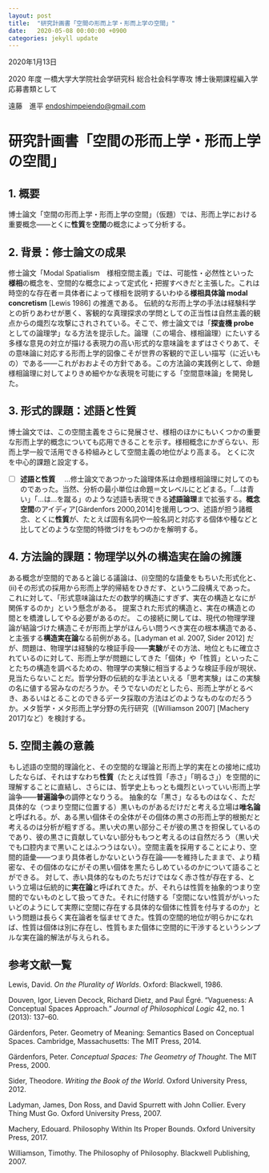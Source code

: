```yaml
---
layout: post
title:  "研究計画書「空間の形而上学・形而上学の空間」"
date:   2020-05-08 00:00:00 +0900
categories: jekyll update
---
```


2020年1月13日

2020 年度  一橋大学大学院社会学研究科 総合社会科学専攻 博士後期課程編入学　応募書類として

遠藤　進平 [endoshimpeiendo@gmail.com](endoshimpeiendo.github.io)

# 研究計画書「空間の形而上学・形而上学の空間」

## 1. 概要
博士論文「空間の形而上学・形而上学の空間」（仮題）では、形而上学における重要概念――とくに**性質**を**空間**の概念によって分析する。

## 2. 背景：修士論文の成果

修士論文「Modal Spatialism　様相空間主義」では、可能性・必然性といった**様相**の概念を、空間的な概念によって定式化・把握すべきだと主張した。これは時空的な存在者＝具体者によって様相を説明するいわゆる**様相具体論 modal concretism** [Lewis 1986] の推進である。
伝統的な形而上学の手法は経験科学との折りあわせが悪く、客観的な真理探求の学問としての正当性は自然主義的観点からの熾烈な攻撃にされされている。そこで、修士論文では「**探査機 probe** としての論理学」なる方法を提示した。論理（この場合、様相論理）にたいする多様な意見の対立が描ける表現力の高い形式的な意味論をまずはさぐりあて、その意味論に対応する形而上学的図像こそが世界の客観的で正しい描写（に近いもの）である――これがおおよその方針である。この方法論の実践例として、命題様相論理に対してよりきめ細やかな表現を可能にする「空間意味論」を開発した。

## 3. 形式的課題：述語と性質
博士論文では、この空間主義をさらに発展させ、様相のほかにもいくつかの重要な形而上学的概念についても応用できることを示す。様相概念にかぎらない、形而上学一般で活用できる枠組みとして空間主義の地位がより高まる。
とくに次を中心的課題と設定する。

- [ ] **述語と性質**　
...修士論文であつかった論理体系は命題様相論理に対してのものであった。当然、分析の最小単位は命題＝文レベルにとどまる。「…は青い」「…は...を蹴る」のような述語も表現できる**述語論理**まで拡張する。**概念空間**のアイディア[Gärdenfors 2000,2014]を援用しつつ、述語が担う諸概念、とくに**性質**が、たとえば固有名詞や一般名詞と対応する個体や種などと比してどのような空間的特徴づけをもつのかを解明する。

## 4. 方法論的課題：物理学以外の構造実在論の擁護

ある概念が空間的であると論じる議論は、(i)空間的な語彙をもちいた形式化と、(ii)その形式の採用から形而上学的帰結をひきだす、という二段構えであった。
これに対して、「形式意味論はただの数学的構造にすぎず、実在の構造となにが関係するのか」という懸念がある。
提案された形式的構造と、実在の構造との間とを橋渡ししてやる必要があるのだ。
この接続に関しては、現代の物理学理論が結論づけた構造こそが形而上学がほんらい問うべき実在の根本構造である、と主張する**構造実在論**なる前例がある。[Ladyman et al. 2007, Sider 2012]
だが、問題は、物理学は経験的な検証手段――**実験**がその方法、地位ともに確立されているのに対して、形而上学が問題にしてきた「個体」や「性質」といったことたちの構造を調べるための、物理学の実験に相当するような検証手段が現状、見当たらないことだ。哲学分野の伝統的な手法といえる「思考実験」はこの実験の名に値する営みなのだろうか。そうでないのだとしたら、形而上学がとるべき、あるいはとることのできるデータ採取の方法はどのようなものなのだろうか。メタ哲学・メタ形而上学分野の先行研究（[Williamson 2007] [Machery 2017]など）を検討する。

## 5. 空間主義の意義
もし述語の空間的理論化と、その空間的な理論と形而上学的実在との接地に成功したならば、それはすなわち**性質**（たとえば性質「赤さ」「明るさ」）を空間的に理解することに直結し、さらには、哲学史上もっとも熾烈といっていい形而上学論争――**普遍論争**の調停となりうる。
抽象的な「黒さ」なるものはなく、ただ具体的な（つまり空間に位置する）黒いものがあるだけだと考える立場は**唯名論**と呼ばれる。が、ある黒い個体その全体がその個体の黒さの形而上学的根拠だと考えるのは分析が粗すぎる。黒い犬の黒い部分こそが彼の黒さを担保しているのであり、彼の黒さに貢献していない部分ももつと考えるのは自然だろう（黒い犬でも口腔内まで黒いことはふつうはない）。空間主義を採用することにより、空間的語彙――つまり具体者しかないという存在論――を維持したままで、より精密な、その個体のなにがその黒い個体を黒たらしめているのかについて語ることができる。
対して、赤い具体的なものたちだけではなく赤さ性が存在する、という立場は伝統的に**実在論**と呼ばれてきた。が、それらは性質を抽象的つまり空間的でないものとして扱ってきた。それに付随する「空間にない性質ががいったいどのようにして実際に空間に存在する具体的な個体に性質を付与するのか」という問題は長らく実在論者を悩ませてきた。性質の空間的地位が明らかになれば、性質は個体は別に存在し、性質もまた個体に空間的に干渉するというシンプルな実在論的解法が与えられる。

## 参考文献一覧

Lewis, David. *On the Plurality of Worlds*. Oxford: Blackwell, 1986.

Douven, Igor, Lieven Decock, Richard Dietz, and Paul Égré. “Vagueness: A Conceptual Spaces Approach.” *Journal of Philosophical Logic* 42, no. 1 (2013): 137–60.

Gärdenfors, Peter. Geometry of Meaning: Semantics Based on Conceptual Spaces. Cambridge, Massachusetts: The MIT Press, 2014.

Gärdenfors, Peter. *Conceptual Spaces: The Geometry of Thought*. The MIT Press, 2000.

Sider, Theodore. *Writing the Book of the World*. Oxford University Press, 2012.

Ladyman, James, Don Ross, and David Spurrett with John Collier. Every Thing Must Go. Oxford University Press, 2007.

Machery, Edouard. Philosophy Within Its Proper Bounds. Oxford University Press, 2017.

Williamson, Timothy. The Philosophy of Philosophy. Blackwell Publishing, 2007.
